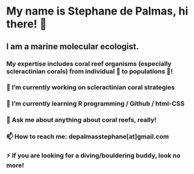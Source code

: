 # My name is Stephane de Palmas, hi there! 👋

## I am a marine molecular ecologist.

### My expertise includes coral reef organisms (especially scleractinian corals) from individual 🔬 to populations 🧬! 


### 🔭 I’m currently working on scleractinian coral strategies 
### 🌱 I’m currently learning R programming / Github / html-CSS
### 💬 Ask me about anything about coral reefs, really!
### 📫 How to reach me: depalmasstephane[at]gmail.com
### ⚡ If you are looking for a diving/bouldering buddy, look no more!

